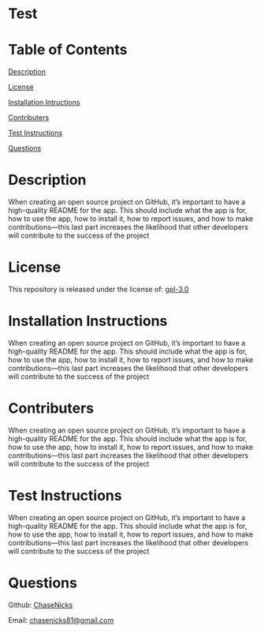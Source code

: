 # Test

# Table of Contents

  [Description](https://github.com/ChaseNicks/ReadMe_Generator#Description)


  [License](https://github.com/ChaseNicks/ReadMe_Generator#License)


  [Installation Intructions](https://github.com/ChaseNicks/ReadMe_Generator#Installation-Instructions) 


  [Contributers](https://github.com/ChaseNicks/ReadMe_Generator#Contributers)


  [Test Instructions](https://github.com/ChaseNicks/ReadMe_Generator#Test-Instructions)


  [Questions](https://github.com/ChaseNicks/ReadMe_Generator#Questions)

# Description

  When creating an open source project on GitHub, it’s important to have a high-quality README for the app. This should include what the app is for, how to use the app, how to install it, how to report issues, and how to make contributions—this last part increases the likelihood that other developers will contribute to the success of the project

# License

  This repository is released under the license of: [gpl-3.0](https://opensource.org/licenses/gpl-3.0)

# Installation Instructions

  When creating an open source project on GitHub, it’s important to have a high-quality README for the app. This should include what the app is for, how to use the app, how to install it, how to report issues, and how to make contributions—this last part increases the likelihood that other developers will contribute to the success of the project

# Contributers

  When creating an open source project on GitHub, it’s important to have a high-quality README for the app. This should include what the app is for, how to use the app, how to install it, how to report issues, and how to make contributions—this last part increases the likelihood that other developers will contribute to the success of the project

# Test Instructions

  When creating an open source project on GitHub, it’s important to have a high-quality README for the app. This should include what the app is for, how to use the app, how to install it, how to report issues, and how to make contributions—this last part increases the likelihood that other developers will contribute to the success of the project

# Questions

Github: [ChaseNicks](https://github.com/ChaseNicks)

Email: chasenicks81@gmail.com
